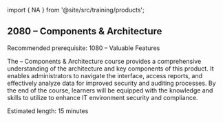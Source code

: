 import { NA } from '@site/src/training/products';

## 2080 <NA /> – Components & Architecture

Recommended prerequisite: 1080 <NA /> –  Valuable Features

The <NA /> – Components & Architecture course provides a comprehensive understanding of the architecture and key components of this product. It enables administrators to navigate the interface, access reports, and effectively analyze data for improved security and auditing processes. By the end of the course, learners will be equipped with the knowledge and skills to utilize <NA /> to enhance IT environment security and compliance.

Estimated length: 15 minutes
